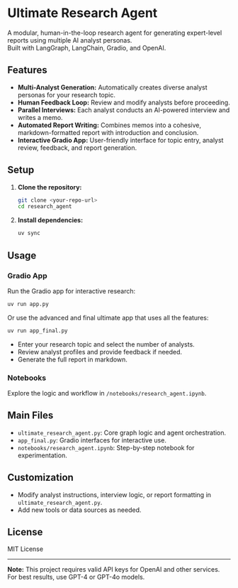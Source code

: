 # Ultimate Research Agent

A modular, human-in-the-loop research agent for generating expert-level reports using multiple AI analyst personas.  
Built with LangGraph, LangChain, Gradio, and OpenAI.

## Features

- **Multi-Analyst Generation:** Automatically creates diverse analyst personas for your research topic.
- **Human Feedback Loop:** Review and modify analysts before proceeding.
- **Parallel Interviews:** Each analyst conducts an AI-powered interview and writes a memo.
- **Automated Report Writing:** Combines memos into a cohesive, markdown-formatted report with introduction and conclusion.
- **Interactive Gradio App:** User-friendly interface for topic entry, analyst review, feedback, and report generation.

## Setup

1. **Clone the repository:**
   ```bash
   git clone <your-repo-url>
   cd research_agent
   ```

2. **Install dependencies:**
   ```bash
   uv sync
   ```


## Usage

### Gradio App

Run the Gradio app for interactive research:

```bash
uv run app.py
```

Or use the advanced and final ultimate app that uses all the features:

```bash
uv run app_final.py
```

- Enter your research topic and select the number of analysts.
- Review analyst profiles and provide feedback if needed.
- Generate the full report in markdown.

### Notebooks

Explore the logic and workflow in `/notebooks/research_agent.ipynb`.

## Main Files

- `ultimate_research_agent.py`: Core graph logic and agent orchestration.
- `app_final.py`: Gradio interfaces for interactive use.
- `notebooks/research_agent.ipynb`: Step-by-step notebook for experimentation.

## Customization

- Modify analyst instructions, interview logic, or report formatting in `ultimate_research_agent.py`.
- Add new tools or data sources as needed.

## License

MIT License

---

**Note:** This project requires valid API keys for OpenAI and other services.  
For best results, use GPT-4 or GPT-4o models.
